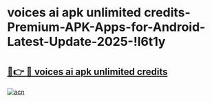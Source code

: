 # voices ai apk unlimited credits-Premium-APK-Apps-for-Android-Latest-Update-2025-!l6t1y

# <h2><a href="https://googleone.com">🔗👉 🔴 voices ai apk unlimited credits</a></h2>

[![acn](https://github.com/user-attachments/assets/0f9c940e-d8b0-45ae-aac7-cd30a18b3e1c)](https://googleone.com)

